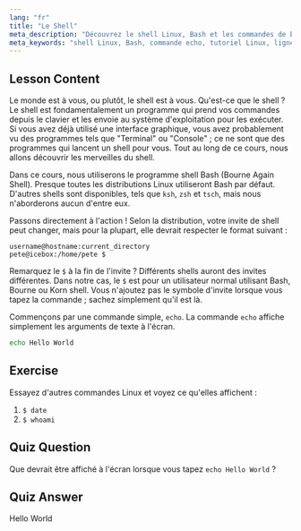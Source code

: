 ```yaml
---
lang: "fr"
title: "Le Shell"
meta_description: "Découvrez le shell Linux, Bash et les commandes de base comme 'echo'. Comprenez les invites de shell et commencez votre parcours Linux avec ce guide convivial pour débutants."
meta_keywords: "shell Linux, Bash, commande echo, tutoriel Linux, ligne de commande, Linux débutant, invite de shell, guide Linux"
---
```


## Lesson Content

Le monde est à vous, ou plutôt, le shell est à vous. Qu'est-ce que le shell ? Le shell est fondamentalement un programme qui prend vos commandes depuis le clavier et les envoie au système d'exploitation pour les exécuter. Si vous avez déjà utilisé une interface graphique, vous avez probablement vu des programmes tels que "Terminal" ou "Console" ; ce ne sont que des programmes qui lancent un shell pour vous. Tout au long de ce cours, nous allons découvrir les merveilles du shell.

Dans ce cours, nous utiliserons le programme shell Bash (Bourne Again Shell). Presque toutes les distributions Linux utiliseront Bash par défaut. D'autres shells sont disponibles, tels que `ksh`, `zsh` et `tsch`, mais nous n'aborderons aucun d'entre eux.

Passons directement à l'action ! Selon la distribution, votre invite de shell peut changer, mais pour la plupart, elle devrait respecter le format suivant :

```plaintext
username@hostname:current_directory
pete@icebox:/home/pete $
```

Remarquez le `$` à la fin de l'invite ? Différents shells auront des invites différentes. Dans notre cas, le `$` est pour un utilisateur normal utilisant Bash, Bourne ou Korn shell. Vous n'ajoutez pas le symbole d'invite lorsque vous tapez la commande ; sachez simplement qu'il est là.

Commençons par une commande simple, `echo`. La commande `echo` affiche simplement les arguments de texte à l'écran.

```bash
echo Hello World
```

## Exercise

Essayez d'autres commandes Linux et voyez ce qu'elles affichent :

1. `$ date`
2. `$ whoami`

## Quiz Question

Que devrait être affiché à l'écran lorsque vous tapez `echo Hello World` ?

## Quiz Answer

Hello World
